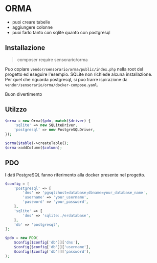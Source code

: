 # ORMA

 - puoi creare tabelle
 - aggiungere colonne
 - puoi farlo tanto con sqlite quanto con postgresql

## Installazione

 > composer require sensorario/orma

Puo copiare `vendor/sensorario/orma/public/index.php` nella root del progetto ed eseguire l'esempio.
SQLite non richiede alcuna installazione. Per quel che riguarda postgresql, si puo trarre ispirazione da `vendor/sensorario/orma/docker-compose.yaml`.

Buon divertimento

## Utilzzo

```php
$orma = new Orma($pdo, match($driver) {
    'sqlite' => new SQLiteDriver,
    'postgresql' => new PostgreSQLDriver,
});

$orma($table)->createTable();
$orma->addColumn($column);
```

## PDO

I dati PostgreSQL fanno riferimento alla docker presente nel progetto.

```php
$config = [
    'postgresql' => [
        'dns' => 'pgsql:host=database;dbname=your_database_name',
        'username' => 'your_username',
        'password' => 'your_password',
    ],
    'sqlite' => [
        'dns' => 'sqlite:./erdatabase',
    ],
    'db' => 'postgresql',
];

$pdo = new PDO(
    $config[$config['db']]['dns'],
    $config[$config['db']]['username'],
    $config[$config['db']]['password'],
);
```
